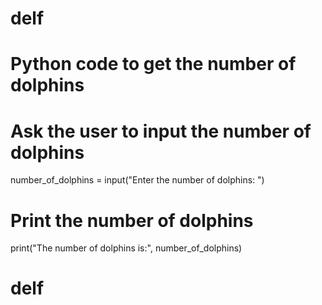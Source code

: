 # delf
# Python code to get the number of dolphins

# Ask the user to input the number of dolphins
number_of_dolphins = input("Enter the number of dolphins: ")

# Print the number of dolphins
print("The number of dolphins is:", number_of_dolphins)
# delf
